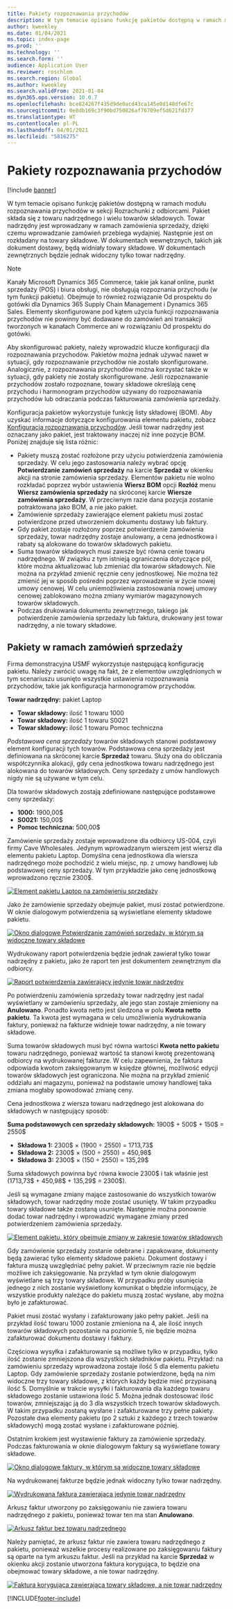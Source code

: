 ```yaml
---
title: Pakiety rozpoznawania przychodów
description: W tym temacie opisano funkcję pakietów dostępną w ramach modułu rozpoznawania przychodów w sekcji Rozrachunki z odbiorcami. Pakiet składa się z towaru nadrzędnego i wielu towarów składowych.
author: kweekley
ms.date: 01/04/2021
ms.topic: index-page
ms.prod: ''
ms.technology: ''
ms.search.form: ''
audience: Application User
ms.reviewer: roschlom
ms.search.region: Global
ms.author: kweekley
ms.search.validFrom: 2021-01-04
ms.dyn365.ops.version: 10.0.7
ms.openlocfilehash: bce824267f435d9de0acd43ca145e0d148dfe67c
ms.sourcegitcommit: 0e8db169c3f90bd750826af76709ef5d621fd377
ms.translationtype: HT
ms.contentlocale: pl-PL
ms.lasthandoff: 04/01/2021
ms.locfileid: "5816275"
---
```

# <a name="revenue-recognition-bundles"></a>Pakiety rozpoznawania przychodów

[!include [banner](../includes/banner.md)]

W tym temacie opisano funkcję pakietów dostępną w ramach modułu rozpoznawania przychodów w sekcji Rozrachunki z odbiorcami. Pakiet składa się z towaru nadrzędnego i wielu towarów składowych. Towar nadrzędny jest wprowadzany w ramach zamówienia sprzedaży, dzięki czemu wprowadzanie zamówień przebiega wydajniej. Następnie jest on rozkładany na towary składowe. W dokumentach wewnętrznych, takich jak dokument dostawy, będą widniały towary składowe. W dokumentach zewnętrznych będzie jednak widoczny tylko towar nadrzędny.

> [!NOTE]
> Kanały Microsoft Dynamics 365 Commerce, takie jak kanał online, punkt sprzedaży (POS) i biura obsługi, nie obsługują rozpoznania przychodu (w tym funkcji pakietu). Obejmuje to również rozwiązanie Od prospektu do gotówki dla Dynamics 365 Supply Chain Management i Dynamics 365 Sales. Elementy skonfigurowane pod kątem użycia funkcji rozpoznawania przychodów nie powinny być dodawane do zamówień ani transakcji tworzonych w kanałach Commerce ani w rozwiązaniu Od prospektu do gotówki.

Aby skonfigurować pakiety, należy wprowadzić klucze konfiguracji dla rozpoznawania przychodów. Pakietów można jednak używać nawet w sytuacji, gdy rozpoznawanie przychodów nie zostało skonfigurowane. Analogicznie, z rozpoznawania przychodów można korzystać także w sytuacji, gdy pakiety nie zostały skonfigurowane. Jeśli rozpoznawanie przychodów zostało rozpoznane, towary składowe określają cenę przychodu i harmonogram przychodów używany do rozpoznawania przychodów lub odraczania podczas fakturowania zamówienia sprzedaży.

Konfiguracja pakietów wykorzystuje funkcję listy składowej (BOM). Aby uzyskać informacje dotyczące konfigurowania elementu pakietu, zobacz [Konfiguracja rozpoznawania przychodów](revenue-recognition-setup.md). Jeśli towar nadrzędny jest oznaczany jako pakiet, jest traktowany inaczej niż inne pozycje BOM. Poniżej znajduje się lista różnic:

- Pakiety muszą zostać rozłożone przy użyciu potwierdzenia zamówienia sprzedaży. W celu jego zastosowania należy wybrać opcję **Potwierdzanie zamówień sprzedaży** na karcie **Sprzedaż** w okienku akcji na stronie zamówienia sprzedaży. Elementów pakietu nie wolno rozkładać poprzez wybór ustawienia **Wiersz BOM** opcji **Rozłóż** menu **Wiersz zamówienia sprzedaży** na skróconej karcie **Wiersze zamówienia sprzedaży**. W przeciwnym razie dana pozycja zostanie potraktowana jako BOM, a nie jako pakiet.
- Zamówienie sprzedaży zawierające element pakietu musi zostać potwierdzone przed utworzeniem dokumentu dostawy lub faktury.
- Gdy pakiet zostaje rozłożony poprzez potwierdzenie zamówienia sprzedaży, towar nadrzędny zostaje anulowany, a cena jednostkowa i rabaty są alokowane do towarów składowych pakietu.
- Suma towarów składowych musi zawsze być równa cenie towaru nadrzędnego. W związku z tym istnieją ograniczenia dotyczące pól, które można aktualizować lub zmieniać dla towarów składowych. Nie można na przykład zmienić ręcznie ceny jednostkowej. Nie można też zmienić jej w sposób pośredni poprzez wprowadzenie w życie nowej umowy cenowej. W celu uniemożliwienia zastosowania nowej umowy cenowej zablokowano można zmiany wymiarów magazynowych towarów składowych.
- Podczas drukowania dokumentu zewnętrznego, takiego jak potwierdzenie zamówienia sprzedaży lub faktura, drukowany jest towar nadrzędny, a nie towary składowe.

## <a name="bundles-on-sales-orders"></a>Pakiety w ramach zamówień sprzedaży

Firma demonstracyjna USMF wykorzystuje następującą konfigurację pakietu. Należy zwrócić uwagę na fakt, że z elementów uwzględnionych w tym scenariuszu usunięto wszystkie ustawienia rozpoznawania przychodów, takie jak konfiguracja harmonogramów przychodów.

**Towar nadrzędny:** pakiet Laptop

- **Towar składowy:** ilość 1 towaru 1000
- **Towar składowy:** ilość 1 towaru S0021
- **Towar składowy:** ilość 1 towaru Pomoc techniczna

*Podstawowa cena sprzedaży* towarów składowych stanowi podstawowy element konfiguracji tych towarów. Podstawowa cena sprzedaży jest definiowana na skróconej karcie **Sprzedaż** towaru. Służy ona do obliczania współczynnika alokacji, gdy cena jednostkowa towaru nadrzędnego jest alokowana do towarów składowych. Ceny sprzedaży z umów handlowych nigdy nie są używane w tym celu.

Dla towarów składowych zostają zdefiniowane następujące podstawowe ceny sprzedaży:

- **1000:** 1900,00$
- **S0021:** 150,00$
- **Pomoc techniczna:** 500,00$

Zamówienie sprzedaży zostaje wprowadzone dla odbiorcy US-004, czyli firmy Cave Wholesales. Jedynym wprowadzanym wierszem jest wiersz dla elementu pakietu Laptop. Domyślna cena jednostkowa dla wiersza nadrzędnego może pochodzić z wielu miejsc, np. z umowy handlowej lub podstawowej ceny sprzedaży. W tym przykładzie jako cenę jednostkową wprowadzono ręcznie 2300$.

[![Element pakietu Laptop na zamówieniu sprzedaży](./media/bundle-01.png)](./media/bundle-01.png)

Jako że zamówienie sprzedaży obejmuje pakiet, musi zostać potwierdzone. W oknie dialogowym potwierdzenia są wyświetlane elementy składowe pakietu.

[![Okno dialogowe Potwierdzanie zamówień sprzedaży, w którym są widoczne towary składowe](./media/bundle-02.png)](./media/bundle-02.png)

Wydrukowany raport potwierdzenia będzie jednak zawierał tylko towar nadrzędny z pakietu, jako że raport ten jest dokumentem zewnętrznym dla odbiorcy.

[![Raport potwierdzenia zawierający jedynie towar nadrzędny](./media/bundle-03.png)](./media/bundle-03.png)

Po potwierdzeniu zamówienia sprzedaży towar nadrzędny jest nadal wyświetlany w zamówieniu sprzedaży, ale jego stan zostaje zmieniony na **Anulowano**. Ponadto kwota netto jest śledzona w polu **Kwota netto pakietu**. Ta kwota jest wymagana w celu umożliwienia wydrukowania faktury, ponieważ na fakturze widnieje towar nadrzędny, a nie towary składowe.

Suma towarów składowych musi być równa wartości **Kwota netto pakietu** towaru nadrzędnego, ponieważ wartość ta stanowi kwotę prezentowaną odbiorcy na wydrukowanej fakturze. W celu zapewnienia, że faktura odpowiada kwotom zaksięgowanym w księdze głównej, możliwość edycji towarów składowych jest ograniczona. Nie można na przykład zmienić oddziału ani magazynu, ponieważ na podstawie umowy handlowej taka zmiana mogłaby spowodować zmianę ceny.

Cena jednostkowa z wiersza towaru nadrzędnego jest alokowana do składowych w następujący sposób:

**Suma podstawowych cen sprzedaży składowych:** 1900$ + 500$ + 150$ = 2550$

- **Składowa 1:** 2300$ × (1900 ÷ 2550) = 1713,73$
- **Składowa 2:** 2300$ × (500 ÷ 2550) = 450,98$
- **Składowa 3:** 2300$ × (150 ÷ 2550) = 135,29$

Suma składowych powinna być równa kwocie 2300$ i tak właśnie jest (1713,73$ + 450,98$ + 135,29$ = 2300$).

Jeśli są wymagane zmiany mające zastosowanie do wszystkich towarów składowych, towar nadrzędny może zostać usunięty. W takim przypadku towary składowe także zostaną usunięte. Następnie można ponownie dodać towar nadrzędny i wprowadzić wymagane zmiany przed potwierdzeniem zamówienia sprzedaży.

[![Element pakietu, który obejmuje zmiany w zakresie towarów składowych](./media/bundle-04.png)](./media/bundle-04.png)

Gdy zamówienie sprzedaży zostanie odebrane i zapakowane, dokumenty będą zawierać tylko elementy składowe pakietu. Dokument dostawy i faktura muszą uwzględniać pełny pakiet. W przeciwnym razie nie będzie możliwe ich zaksięgowanie. Na przykład w tym oknie dialogowym wyświetlane są trzy towary składowe. W przypadku próby usunięcia jednego z nich zostanie wyświetlony komunikat o błędzie informujący, że wszystkie produkty należące do pakietu muszą zostać wysłane, aby można było je zafakturować.

Pakiet musi zostać wysłany i zafakturowany jako pełny pakiet. Jeśli na przykład ilość towaru 1000 zostanie zmieniona na 4, ale ilość innych towarów składowych pozostanie na poziomie 5, nie będzie można zafakturować dokumentu dostawy i faktury.

Częściowa wysyłka i zafakturowanie są możliwe tylko w przypadku, tylko ilość zostanie zmniejszona dla wszystkich składników pakietu. Przykład: na zamówieniu sprzedaży wprowadzona zostaje ilość 5 dla elementu pakietu Laptop. Gdy zamówienie sprzedaży zostanie potwierdzone, będą na nim widoczne trzy towary składowe, z których każdy będzie mieć przypisaną ilość 5. Domyślnie w trakcie wysyłki i fakturowania dla każdego towaru składowego zostanie ustawiona ilość 5. Można jednak dostosować ilość towarów, zmniejszając ją do 3 dla wszystkich trzech towarów składowych. W takim przypadku zostaną wysłane i zafakturowane trzy pełne pakiety. Pozostałe dwa elementy pakietu (po 2 sztuki z każdego z trzech towarów składowych) mogą zostać wysłane i zafakturowane później.

Ostatnim krokiem jest wystawienie faktury za zamówienie sprzedaży. Podczas fakturowania w oknie dialogowym faktury są wyświetlane towary składowe.

[![Okno dialogowe faktury, w którym są widoczne towary składowe](./media/bundle-06.png)](./media/bundle-06.png)

Na wydrukowanej fakturze będzie jednak widoczny tylko towar nadrzędny.
 
[![Wydrukowana faktura zawierająca jedynie towar nadrzędny](./media/bundle-07.png)](./media/bundle-07.png)

Arkusz faktur utworzony po zaksięgowaniu nie zawiera towaru nadrzędnego z pakietu, ponieważ towar ten ma stan **Anulowano**.

[![Arkusz faktur bez towaru nadrzędnego](./media/bundle-08.png)](./media/bundle-08.png)

Należy pamiętać, że arkusz faktur nie zawiera towaru nadrzędnego z pakietu, ponieważ wszelkie procesy realizowane po zaksięgowaniu faktury są oparte na tym arkuszu faktur. Jeśli na przykład na karcie **Sprzedaż** w okienku akcji zostanie utworzona faktura korygująca, to będzie ona obejmować towary składowe, a nie towar nadrzędny.

[![Faktura korygująca zawierająca towary składowe, a nie towar nadrzędny](./media/bundle-09.png)](./media/bundle-09.png)


[!INCLUDE[footer-include](../../includes/footer-banner.md)]